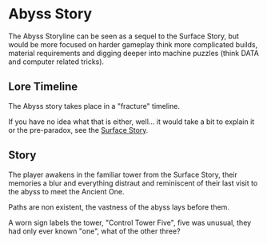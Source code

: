 # Abyss Story

The Abyss Storyline can be seen as a sequel to the Surface Story, but would be more focused on harder gameplay think more complicated builds, material requirements and digging deeper into machine puzzles (think DATA and computer related tricks).

## Lore Timeline

The Abyss story takes place in a "fracture" timeline.

If you have no idea what that is either, well... it would take a bit to explain it or the pre-paradox, see the [Surface Story](../surface_story/story.md).

## Story

The player awakens in the familiar tower from the Surface Story, their memories a blur and everything distraut and reminiscent of their last visit to the abyss to meet the Ancient One.

Paths are non existent, the vastness of the abyss lays before them.

A worn sign labels the tower, "Control Tower Five", five was unusual, they had only ever known "one", what of the other three?

